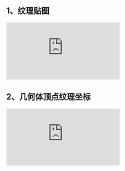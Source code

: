 ## 1、纹理贴图
<embed src="http://www.yanhuangxueyuan.com/upload/threejs49%E5%88%9B%E5%BB%BA%E7%BA%B9%E7%90%86%E8%B4%B4%E5%9B%BE.svg" >

## 2、几何体顶点纹理坐标
<embed src="http://www.yanhuangxueyuan.com/upload/threejs50%E9%A1%B6%E7%82%B9%E6%95%B0%E6%8D%AE.svg" >
